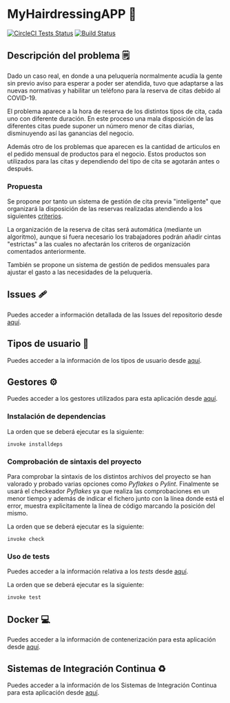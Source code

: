 # MyHairdressingAPP :money_mouth_face:

[![CircleCI Tests Status](https://circleci.com/gh/Antobio17/IV/tree/master.svg?style=svg)](https://circleci.com/gh/Antobio17/IV/?branch=master)
[![Build Status](https://dev.azure.com/Antobio17/IV/_apis/build/status/Antobio17.IV?branchName=master)](https://dev.azure.com/Antobio17/IV/_build/latest?definitionId=2&branchName=master)

## Descripción del problema :spiral_notepad:

Dado un caso real, en donde a una peluquería normalmente acudía la gente sin previo aviso para esperar a poder ser atendida, tuvo que adaptarse a las nuevas normativas y habilitar un teléfono para la reserva de citas debido al COVID-19.

El problema aparece a la hora de reserva de los distintos tipos de cita, cada uno con diferente duración. En este proceso una mala disposición de las diferentes citas puede suponer un número menor de citas diarias, disminuyendo así las ganancias del negocio.

Además otro de los problemas que aparecen es la cantidad de articulos en el pedido mensual de productos para el negocio. Estos productos son utilizados para las citas y dependiendo del tipo de cita se agotarán antes o después.

### Propuesta

Se propone por tanto un sistema de gestión de cita previa "inteligente" que organizará la disposición de las reservas realizadas atendiendo a los siguientes [criterios](docs/criterios_citas.md).

La organización de la reserva de citas será automática (mediante un algoritmo), aunque si fuera necesario los trabajadores podrán añadir cintas "estrictas" a las cuales no afectarán los criteros de organización comentados anteriormente.

También se propone un sistema de gestión de pedidos mensuales para ajustar el gasto a las necesidades de la peluquería.

## Issues :adhesive_bandage:

Puedes acceder a información detallada de las Issues del repositorio desde [aquí](docs/issues.md).

## Tipos de usuario :busts_in_silhouette:

Puedes acceder a la información de los tipos de usuario desde [aquí](docs/tipos_usuario.md).

## Gestores :gear:

Puedes acceder a los gestores utilizados para esta aplicación desde [aquí](docs/gestores.md).

### Instalación de dependencias

La orden que se deberá ejecutar es la siguiente:

```shell
invoke installdeps
```

### Comprobación de sintaxis del proyecto

Para comprobar la sintaxis de los distintos archivos del proyecto se han valorado y probado varias opciones como _Pyflakes_ o _Pylint_. Finalmente se usará el checkeador _Pyflakes_ ya que realiza las comprobaciones en un menor tiempo y además de indicar el fichero junto con la línea donde está el error, muestra explicitamente la línea de código marcando la posición del mismo. 

La orden que se deberá ejecutar es la siguiente:

```shell
invoke check
```

### Uso de tests

Puedes acceder a la información relativa a los _tests_ desde [aquí](docs/tests.md).

La orden que se deberá ejecutar es la siguiente:

```shell
invoke test
```

## Docker :computer:

Puedes acceder a la información de contenerización para esta aplicación desde [aquí](docs/docker.md).

## Sistemas de Integración Continua :recycle:

Puedes acceder a la información de los Sistemas de Integración Continua para esta aplicación desde [aquí](docs/sistemas_ci.md).
